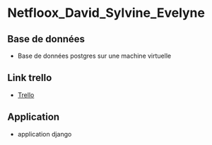 # Netfloox_David_Sylvine_Evelyne
## Base de données 
- Base de données postgres sur une machine virtuelle

## Link trello
- [Trello](https://trello.com/b/qFMpVaYW/trello-netfloox)

## Application
- application django